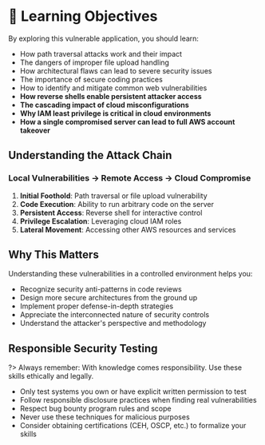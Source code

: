 # 🎯 Learning Objectives

By exploring this vulnerable application, you should learn:

- How path traversal attacks work and their impact
- The dangers of improper file upload handling
- How architectural flaws can lead to severe security issues
- The importance of secure coding practices
- How to identify and mitigate common web vulnerabilities
- **How reverse shells enable persistent attacker access**
- **The cascading impact of cloud misconfigurations**
- **Why IAM least privilege is critical in cloud environments**
- **How a single compromised server can lead to full AWS account takeover**

## Understanding the Attack Chain

### Local Vulnerabilities → Remote Access → Cloud Compromise

1. **Initial Foothold**: Path traversal or file upload vulnerability
2. **Code Execution**: Ability to run arbitrary code on the server
3. **Persistent Access**: Reverse shell for interactive control
4. **Privilege Escalation**: Leveraging cloud IAM roles
5. **Lateral Movement**: Accessing other AWS resources and services

## Why This Matters

Understanding these vulnerabilities in a controlled environment helps you:

- Recognize security anti-patterns in code reviews
- Design more secure architectures from the ground up
- Implement proper defense-in-depth strategies
- Appreciate the interconnected nature of security controls
- Understand the attacker's perspective and methodology

## Responsible Security Testing

?> Always remember: With knowledge comes responsibility. Use these skills ethically and legally.

- Only test systems you own or have explicit written permission to test
- Follow responsible disclosure practices when finding real vulnerabilities
- Respect bug bounty program rules and scope
- Never use these techniques for malicious purposes
- Consider obtaining certifications (CEH, OSCP, etc.) to formalize your skills

